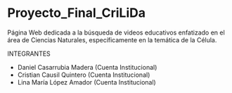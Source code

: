 # Proyecto_Final_CriLiDa
Página Web dedicada a la búsqueda de videos educativos enfatizado en el área de Ciencias Naturales, específicamente en la temática de la Célula.

INTEGRANTES
- Daniel Casarrubia Madera (Cuenta Institucional)
- Cristian Causil Quintero (Cuenta Institucional)
- Lina María López Amador (Cuenta Institucional)